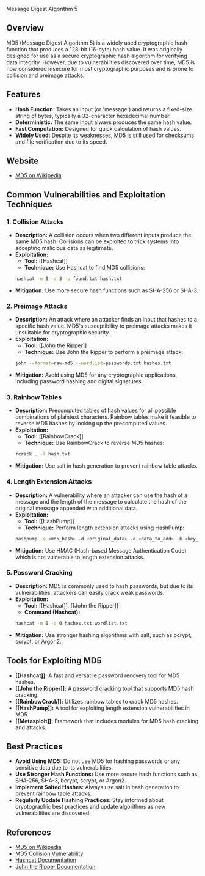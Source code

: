 Message Digest Algorithm 5
## Overview
MD5 (Message Digest Algorithm 5) is a widely used cryptographic hash function that produces a 128-bit (16-byte) hash value. It was originally designed for use as a secure cryptographic hash algorithm for verifying data integrity. However, due to vulnerabilities discovered over time, MD5 is now considered insecure for most cryptographic purposes and is prone to collision and preimage attacks.

## Features
- **Hash Function:** Takes an input (or 'message') and returns a fixed-size string of bytes, typically a 32-character hexadecimal number.
- **Deterministic:** The same input always produces the same hash value.
- **Fast Computation:** Designed for quick calculation of hash values.
- **Widely Used:** Despite its weaknesses, MD5 is still used for checksums and file verification due to its speed.

## Website
- [MD5 on Wikipedia](https://en.wikipedia.org/wiki/MD5)

## Common Vulnerabilities and Exploitation Techniques

### 1. **Collision Attacks**
   - **Description:** A collision occurs when two different inputs produce the same MD5 hash. Collisions can be exploited to trick systems into accepting malicious data as legitimate.
   - **Exploitation:**
     - **Tool:** [[Hashcat]]
     - **Technique:** Use Hashcat to find MD5 collisions:
     ```sh
     hashcat -m 0 -a 3 -o found.txt hash.txt
     ```
   - **Mitigation:** Use more secure hash functions such as SHA-256 or SHA-3.

### 2. **Preimage Attacks**
   - **Description:** An attack where an attacker finds an input that hashes to a specific hash value. MD5's susceptibility to preimage attacks makes it unsuitable for cryptographic security.
   - **Exploitation:**
     - **Tool:** [[John the Ripper]]
     - **Technique:** Use John the Ripper to perform a preimage attack:
     ```sh
     john --format=raw-md5 --wordlist=passwords.txt hashes.txt
     ```
   - **Mitigation:** Avoid using MD5 for any cryptographic applications, including password hashing and digital signatures.

### 3. **Rainbow Tables**
   - **Description:** Precomputed tables of hash values for all possible combinations of plaintext characters. Rainbow tables make it feasible to reverse MD5 hashes by looking up the precomputed values.
   - **Exploitation:**
     - **Tool:** [[RainbowCrack]]
     - **Technique:** Use RainbowCrack to reverse MD5 hashes:
     ```sh
     rcrack . -l hash.txt
     ```
   - **Mitigation:** Use salt in hash generation to prevent rainbow table attacks.

### 4. **Length Extension Attacks**
   - **Description:** A vulnerability where an attacker can use the hash of a message and the length of the message to calculate the hash of the original message appended with additional data.
   - **Exploitation:**
     - **Tool:** [[HashPump]]
     - **Technique:** Perform length extension attacks using HashPump:
     ```sh
     hashpump -s <md5_hash> -d <original_data> -a <data_to_add> -k <key_length>
     ```
   - **Mitigation:** Use HMAC (Hash-based Message Authentication Code) which is not vulnerable to length extension attacks.

### 5. **Password Cracking**
   - **Description:** MD5 is commonly used to hash passwords, but due to its vulnerabilities, attackers can easily crack weak passwords.
   - **Exploitation:**
     - **Tool:** [[Hashcat]], [[John the Ripper]]
     - **Command (Hashcat):**
     ```sh
     hashcat -m 0 -a 0 hashes.txt wordlist.txt
     ```
   - **Mitigation:** Use stronger hashing algorithms with salt, such as bcrypt, scrypt, or Argon2.

## Tools for Exploiting MD5

- **[[Hashcat]]:** A fast and versatile password recovery tool for MD5 hashes.
- **[[John the Ripper]]:** A password cracking tool that supports MD5 hash cracking.
- **[[RainbowCrack]]:** Utilizes rainbow tables to crack MD5 hashes.
- **[[HashPump]]:** A tool for exploiting length extension vulnerabilities in MD5.
- **[[Metasploit]]:** Framework that includes modules for MD5 hash cracking and attacks.

## Best Practices
- **Avoid Using MD5:** Do not use MD5 for hashing passwords or any sensitive data due to its vulnerabilities.
- **Use Stronger Hash Functions:** Use more secure hash functions such as SHA-256, SHA-3, bcrypt, scrypt, or Argon2.
- **Implement Salted Hashes:** Always use salt in hash generation to prevent rainbow table attacks.
- **Regularly Update Hashing Practices:** Stay informed about cryptographic best practices and update algorithms as new vulnerabilities are discovered.

## References
- [MD5 on Wikipedia](https://en.wikipedia.org/wiki/MD5)
- [MD5 Collision Vulnerability](https://www.win.tue.nl/hashclash/rogue-ca/)
- [Hashcat Documentation](https://hashcat.net/wiki/)
- [John the Ripper Documentation](https://www.openwall.com/john/)

